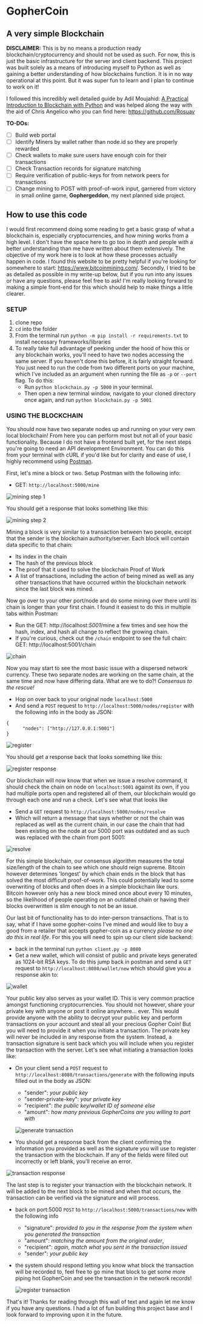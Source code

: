 # GopherCoin
## A very simple Blockchain

**DISCLAIMER:** This is by no means a production ready blockchain/cryptocurrency and should not be used as such. For now, this is just the basic infrastructure for the server and client backend. This project was built solely as a means of introducing myself to Python as well as gaining a better understanding of how blockchains function. It is in no way operational at this point. But it was super fun to learn and I plan to continue to work on it!

I followed this incredibly well detailed guide by Adil Moujahid: [A Practical Introduction to Blockchain with Python](http://adilmoujahid.com/posts/2018/03/intro-blockchain-bitcoin-python/) and was helped along the way with the aid of Chris Angelico who you can find here: https://github.com/Rosuav

**TO-DOs:**
 - [ ] Build web portal
 - [ ] Identify Miners by wallet rather than node.id so they are properly rewarded
 - [ ] Check wallets to make sure users have enough coin for their transactions
 - [ ] Check Transaction records for signature matching
 - [ ] Require verification of public-keys for from network peers for transactions
 - [ ] Change mining to POST with proof-of-work input, garnered from victory in small online game, **Gophergeddon**, my next planned side project.

## How to use this code

I would first recommend doing some reading to get a basic grasp of what a blockchain is, especially cryptocurrencies, and how mining works from a high level. I don't have the space here to go too in depth and people with a better understanding than me have written about them extensively. The objective of my work here is to look at how these processes actually happen in code. I found this website to be pretty helpful if you're looking for somewhere to start: https://www.bitcoinmining.com/. Secondly, I tried to be as detailed as possible in my write-up below, but if you run into any issues or have any questions, please feel free to ask! I'm really looking forward to making a simple front-end for this which should help to make things a little clearer.

### SETUP
  1. clone repo
  2. `cd` into the folder
  3. From the terminal run `python -m pip install -r requirements.txt` to install necessary frameworks/libraries
  4. To really take full advantage of peeking under the hood of how this or any blockchain works, you'll need to have two nodes accessing the same server. If you haven't done this before, it is fairly straight forward. You just need to run the code from two different ports on your machine, which I've included as an argument when running the file as `-p` or `--port` flag. To do this:
     * Run `python blockchain.py -p 5000` in your terminal. 
     * Then open a new terminal window, navigate to your cloned directory once again, and run `python blockchain.py -p 5001`

### USING THE BLOCKCHAIN

  You should now have two separate nodes up and running on your very own local blockchain! From here you can perform most but not all of your basic functionality. Because I do not have a frontend built yet, for the next steps you're going to need an API development Environment. You can do this from your terminal with cURL if you'd like but for clarity and ease of use, I highly recommend using [Postman](https://www.getpostman.com/). 

  First, let's mine a block or two. Setup Postman with the following info:

  - GET: `http://localhost:5000/mine`

  ![mining step 1](/READme-images/mining0.png)
  
  You should get a response that looks something like this:

  ![mining step 2](/READme-images/mining0-response.png)

  Mining a block is very similar to a transaction between two people, except that the sender is the blockchain authority/server. Each block will contain data specific to that chain:
  * Its index in the chain
  * The hash of the previous block
  * The proof that it used to solve the blockchain Proof of Work
  * A list of transactions, including the action of being mined as well as any other transactions that have occurred within the blockchain network since the last block was mined.

  Now go over to your other port/node and do some mining over there until its chain is longer than your first chain. I found it easiest to do this in multiple tabs within Postman:
  - Run the GET: http://localhost:*5001*/mine a few times and see how the hash, index, and hash all change to reflect the growing chain.
  - If you're curious, check out the `/chain` endpoint to see the full chain: GET: http://localhost:5001/chain

  ![chain](/READme-images/chain.png)

  Now you may start to see the most basic issue with a dispersed network currency. These two separate nodes are working on the same chain, at the same time and now have differing data. What are we to do?! *Consensus to the rescue!*

  - Hop on over back to your original node `localhost:5000` 
  - And send a `POST` request to `http://localhost:5000/nodes/register` with the following info in the body as JSON:
  ```
  {
	    "nodes": ["http://127.0.0.1:5001"]
  }
  ```
    
![register](/READme-images/register.png)
    
  You should get a response back that looks something like this:
  
  ![register response](/READme-images/register-response.png)

  Our blockchain will now know that when we issue a resolve command, it should check the chain on node on `localhost:5001` against its own, if you had multiple ports open and registered all of them, our blockchain would go through each one and run a check. Let's see what that looks like
  - Send a `GET` request to `http://localhost:5000/nodes/resolve`
  - Which will return a message that says whether or not the chain was replaced as well as the current chain, in our case the chain that had been existing on the node at our 5000 port was outdated and as such was replaced with the chain from port 5001:
  
  ![resolve](/READme-images/resolve.png)

  For this simple blockchain, our consensus algorithm measures the total size/length of the chain to see which one should reign supreme. Bitcoin however determines 'longest' by which chain ends in the block that has solved the most difficult proof-of-work. This could potentially lead to some overwriting of blocks and often does in a simple blockchain like ours. Bitcoin however only has a new block mined once about every 10 minutes, so the likelihood of people operating on an outdated chain or having their blocks overwritten is slim enough to not be an issue.

  Our last bit of functionality has to do inter-person transactions. That is to say, what if I have some gopher-coins I've mined and would like to buy a good from a retailer that accepts gopher-coin as a currency *please no one do this in real life*. For this you will need to spin up our client side backend:
  - back in the terminal run `python client.py -p 8080`
  - Get a new wallet, which will consist of public and private keys generated as 1024-bit RSA keys. To do this jump back in postman and send a `GET` request to `http://localhost:8080/wallet/new` which should give you a response akin to:

  ![wallet](/READme-images/wallet.png)
    
  Your public key also serves as your wallet ID. This is very common practice amongst functioning cryptocurrencies. You should not however, share your private key with anyone or post it online anywhere... ever. This would provide anyone with the ability to decrypt your public key and perform transactions on your account and steal all your precious Gopher Coin! But you will need to provide it when you initiate a transaction. The private key will never be included in any response from the system. Instead, a transaction signature is sent back which you will include when you register the transaction with the server. Let's see what initiating a transaction looks like:
  - On your client send a `POST` request to `http://localhost:8080/transactions/generate` with the following inputs filled out in the body as JSON:
    * "sender": *your public key*
    * "sender-private-key": *your private key*
    * "recipient": *the public key/wallet ID of someone else*
    * "amount": *how many previous GopherCoins are you willing to part with*

    ![generate transaction](/READme-images/gen-transaction.png)

  - You should get a response back from the client confirming the information you provided as well as the signature you will use to register the transaction with the blockchain. If any of the fields were filled out incorrectly or left blank, you'll receive an error.

  ![transaction response](/READme-images/transaction-response.png)
    
  The last step is to register your transaction with the blockchain network. It will be added to the next block to be mined and when that occurs, the transaction can be verified via the signature and will process.
  - back on port:5000 `POST` to `http://localhost:5000/transactions/new` with the following info
    * "signature": *provided to you in the response from the system when you generated the transaction*
    * "amount": *matching the amount from the original order*,
    * "recipient": *again, match what you sent in the transaction issued*
    * "sender": *your public key*
  - the system should respond letting you know what block the transaction will be recorded to, feel free to go mine that block to get some more piping hot GopherCoin and see the transaction in the network records!

    ![register transaction](/READme-images/reg-transaction.png)

That's it! Thanks for reading through this wall of text and again let me know if you have any questions. I had a lot of fun building this project base and I look forward to improving upon it in the future.
